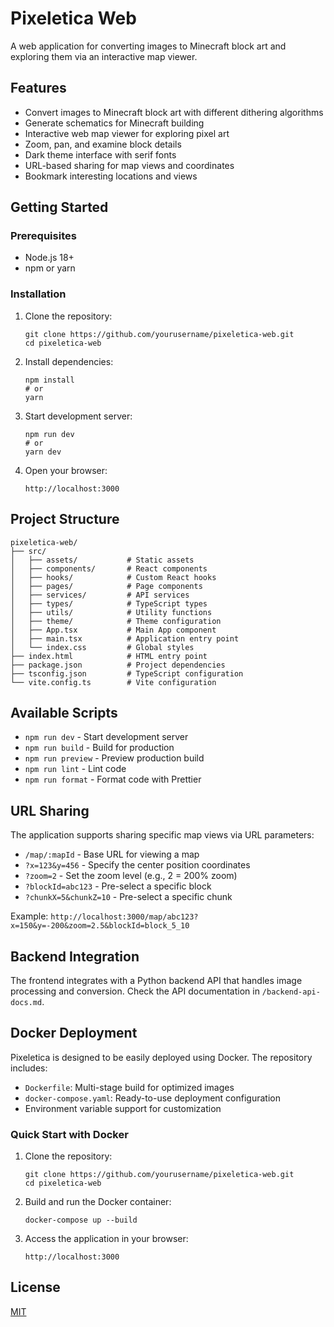 # Pixeletica Web

A web application for converting images to Minecraft block art and exploring them via an interactive map viewer.

## Features

- Convert images to Minecraft block art with different dithering algorithms
- Generate schematics for Minecraft building
- Interactive web map viewer for exploring pixel art
- Zoom, pan, and examine block details
- Dark theme interface with serif fonts
- URL-based sharing for map views and coordinates
- Bookmark interesting locations and views

## Getting Started

### Prerequisites

- Node.js 18+
- npm or yarn

### Installation

1. Clone the repository:
   ```
   git clone https://github.com/yourusername/pixeletica-web.git
   cd pixeletica-web
   ```

2. Install dependencies:
   ```
   npm install
   # or
   yarn
   ```

3. Start development server:
   ```
   npm run dev
   # or
   yarn dev
   ```

4. Open your browser:
   ```
   http://localhost:3000
   ```

## Project Structure

```
pixeletica-web/
├── src/
│   ├── assets/           # Static assets
│   ├── components/       # React components
│   ├── hooks/            # Custom React hooks
│   ├── pages/            # Page components
│   ├── services/         # API services
│   ├── types/            # TypeScript types
│   ├── utils/            # Utility functions
│   ├── theme/            # Theme configuration
│   ├── App.tsx           # Main App component
│   ├── main.tsx          # Application entry point
│   └── index.css         # Global styles
├── index.html            # HTML entry point
├── package.json          # Project dependencies
├── tsconfig.json         # TypeScript configuration
└── vite.config.ts        # Vite configuration
```

## Available Scripts

- `npm run dev` - Start development server
- `npm run build` - Build for production
- `npm run preview` - Preview production build
- `npm run lint` - Lint code
- `npm run format` - Format code with Prettier

## URL Sharing

The application supports sharing specific map views via URL parameters:

- `/map/:mapId` - Base URL for viewing a map
- `?x=123&y=456` - Specify the center position coordinates
- `?zoom=2` - Set the zoom level (e.g., 2 = 200% zoom)
- `?blockId=abc123` - Pre-select a specific block
- `?chunkX=5&chunkZ=10` - Pre-select a specific chunk

Example: `http://localhost:3000/map/abc123?x=150&y=-200&zoom=2.5&blockId=block_5_10`

## Backend Integration

The frontend integrates with a Python backend API that handles image processing and conversion. Check the API documentation in `/backend-api-docs.md`.

## Docker Deployment

Pixeletica is designed to be easily deployed using Docker. The repository includes:

- `Dockerfile`: Multi-stage build for optimized images
- `docker-compose.yaml`: Ready-to-use deployment configuration
- Environment variable support for customization

### Quick Start with Docker

1. Clone the repository:
   ```
   git clone https://github.com/yourusername/pixeletica-web.git
   cd pixeletica-web
   ```

2. Build and run the Docker container:
   ```
   docker-compose up --build
   ```

3. Access the application in your browser:
   ```
   http://localhost:3000
   ```

## License

[MIT](LICENSE)
